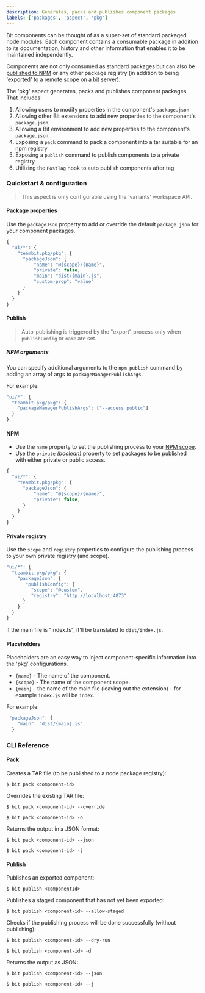 ```yaml
---
description: Generates, packs and publishes component packages
labels: ['packages', 'aspect', 'pkg']
---
```


Bit components can be thought of as a super-set of standard packaged node modules. Each component contains a consumable package in addition to its documentation, history and other information that enables it to be maintained independently.

Components are not only consumed as standard packages but can also be [published to NPM](/docs/packages/publish-to-npm) or any other package registry (in addition to being 'exported' to a remote scope on a bit server).

The 'pkg' aspect generates, packs and publishes component packages. That includes:

1. Allowing users to modify properties in the component's `package.json`
2. Allowing other Bit extensions to add new properties to the component's `package.json`.
3. Allowing a Bit environment to add new properties to the component's `package.json`.
4. Exposing a `pack` command to pack a component into a tar suitable for an npm registry
5. Exposing a `publish` command to publish components to a private registry
6. Utilizing the `PostTag` hook to auto publish components after tag

### Quickstart & configuration

> This aspect is only configurable using the 'variants' workspace API.

#### Package properties

Use the `packageJson` property to add or override the default `package.json` for your component packages.

```js
{
  "ui/*": {
    "teambit.pkg/pkg": {
      "packageJson": {
          "name": "@{scope}/{name}",
          "private": false,
          "main": "dist/{main}.js",
          "custom-prop": "value"
      }
    }
  }
}
```

#### Publish

> Auto-publishing is triggered by the "export" process only when `publishConfig` or `name` are set.

##### NPM arguments

You can specify additional arguments to the `npm publish` command by adding an array of args to `packageManagerPublishArgs`.

For example:

```js
"ui/*": {
  "teambit.pkg/pkg": {
    "packageManagerPublishArgs": ["--access public"]
  }
}
```

#### NPM

- Use the `name` property to set the publishing process to your [NPM scope](https://docs.npmjs.com/cli/v6/using-npm/scope).
- Use the `private` _(boolean)_ property to set packages to be published with either private or public access.

```js
{
  "ui/*": {
    "teambit.pkg/pkg": {
      "packageJson": {
          "name": "@{scope}/{name}",
          "private": false,
      }
    }
  }
}
```

#### Private registry

Use the `scope` and `registry` properties to configure the publishing process to your own private registry (and scope).

```js
"ui/*": {
  "teambit.pkg/pkg": {
    "packageJson": {
       "publishConfig": {
         "scope": "@custom",
         "registry": "http://localhost:4873"
      }
    }
  }
}
```

if the main file is "index.ts", it'll be translated to `dist/index.js`.

#### Placeholders

Placeholders are an easy way to inject component-specific information into the 'pkg' configurations.

- `{name}` - The name of the component.
- `{scope}` - The name of the component scope.
- `{main}` - the name of the main file (leaving out the extension) - for example `index.js` will be `index`.

For example:

```js
 "packageJson": {
    "main": "dist/{main}.js"
  }
```

### CLI Reference

#### Pack

Creates a TAR file (to be published to a node package registry):

```shell
$ bit pack <component-id>
```

Overrides the existing TAR file:

```shell
$ bit pack <component-id> --override

$ bit pack <component-id> -o
```

Returns the output in a JSON format:

```shell
$ bit pack <component-id> --json

$ bit pack <component-id> -j
```

#### Publish

Publishes an exported component:

```shell
$ bit publish <componentId>
```

Publishes a staged component that has not yet been exported:

```shell
$ bit publish <component-id> --allow-staged
```

Checks if the publishing process will be done successfully (without publishing):

```shell
$ bit publish <component-id> --dry-run

$ bit publish <component-id> -d
```

Returns the output as JSON:

```shell
$ bit publish <component-id> --json

$ bit publish <component-id> --j
```
